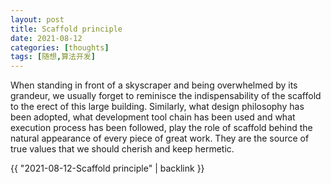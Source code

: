 ```yaml
---
layout: post
title: Scaffold principle
date: 2021-08-12
categories: [thoughts]
tags: [随想,算法开发]
---
```


When standing in front of a skyscraper and being overwhelmed by its grandeur, we usually forget to reminisce the indispensability of the scaffold to the erect of this large building. Similarly, what design philosophy has been adopted, what development tool chain has been used and what execution process has been followed, play the role of scaffold behind the natural appearance of every piece of great work. They are the source of true values that we should cherish and keep hermetic.

{{ "2021-08-12-Scaffold principle" | backlink }}
